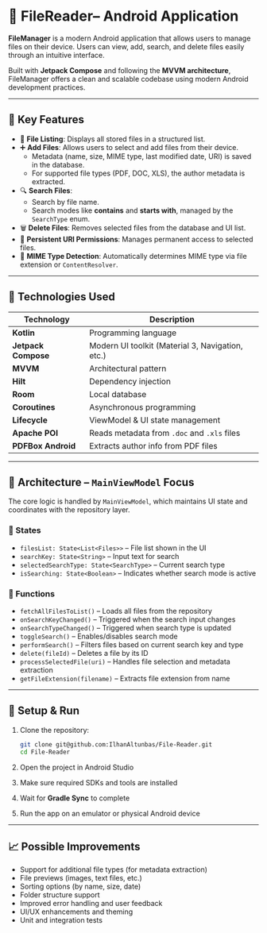 # 📁 FileReader– Android Application

**FileManager** is a modern Android application that allows users to manage files on their device. Users can view, add, search, and delete files easily through an intuitive interface.

Built with **Jetpack Compose** and following the **MVVM architecture**, FileManager offers a clean and scalable codebase using modern Android development practices.

---

## 🚀 Key Features

- 📂 **File Listing**: Displays all stored files in a structured list.  
- ➕ **Add Files**: Allows users to select and add files from their device.
  - Metadata (name, size, MIME type, last modified date, URI) is saved in the database.
  - For supported file types (PDF, DOC, XLS), the author metadata is extracted.
- 🔍 **Search Files**:
  - Search by file name.
  - Search modes like **contains** and **starts with**, managed by the `SearchType` enum.
- 🗑️ **Delete Files**: Removes selected files from the database and UI list.
- 🔐 **Persistent URI Permissions**: Manages permanent access to selected files.
- 📑 **MIME Type Detection**: Automatically determines MIME type via file extension or `ContentResolver`.

---

## 🧰 Technologies Used

| Technology       | Description                                      |
|------------------|--------------------------------------------------|
| **Kotlin**           | Programming language                             |
| **Jetpack Compose**  | Modern UI toolkit (Material 3, Navigation, etc.) |
| **MVVM**             | Architectural pattern                            |
| **Hilt**             | Dependency injection                             |
| **Room**             | Local database                                   |
| **Coroutines**       | Asynchronous programming                         |
| **Lifecycle**        | ViewModel & UI state management                  |
| **Apache POI**       | Reads metadata from `.doc` and `.xls` files      |
| **PDFBox Android**   | Extracts author info from PDF files              |

---

## 🧠 Architecture – `MainViewModel` Focus

The core logic is handled by `MainViewModel`, which maintains UI state and coordinates with the repository layer.

### 📌 States

- `filesList: State<List<Files>>` – File list shown in the UI  
- `searchKey: State<String>` – Input text for search  
- `selectedSearchType: State<SearchType>` – Current search type  
- `isSearching: State<Boolean>` – Indicates whether search mode is active  

### 🔧 Functions

- `fetchAllFilesToList()` – Loads all files from the repository  
- `onSearchKeyChanged()` – Triggered when the search input changes  
- `onSearchTypeChanged()` – Triggered when search type is updated  
- `toggleSearch()` – Enables/disables search mode  
- `performSearch()` – Filters files based on current search key and type  
- `delete(fileId)` – Deletes a file by its ID  
- `processSelectedFile(uri)` – Handles file selection and metadata extraction  
- `getFileExtension(filename)` – Extracts file extension from name  

---

## 🧪 Setup & Run

1. Clone the repository:

    ```bash
    git clone git@github.com:IlhanAltunbas/File-Reader.git
    cd File-Reader
    ```

2. Open the project in Android Studio  
3. Make sure required SDKs and tools are installed  
4. Wait for **Gradle Sync** to complete  
5. Run the app on an emulator or physical Android device

---

## 📈 Possible Improvements

- Support for additional file types (for metadata extraction)  
- File previews (images, text files, etc.)  
- Sorting options (by name, size, date)  
- Folder structure support  
- Improved error handling and user feedback  
- UI/UX enhancements and theming  
- Unit and integration tests
